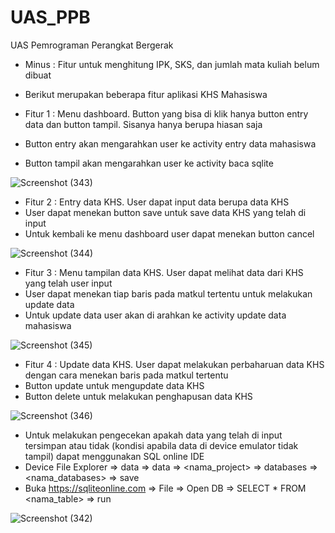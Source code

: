 # UAS_PPB
UAS Pemrograman Perangkat Bergerak

- Minus : Fitur untuk menghitung IPK, SKS, dan jumlah mata kuliah belum dibuat

- Berikut merupakan beberapa fitur aplikasi KHS Mahasiswa 
- Fitur 1 : Menu dashboard. Button yang bisa di klik hanya button entry data dan button tampil. Sisanya hanya berupa hiasan saja
- Button entry akan mengarahkan user ke activity entry data mahasiswa
- Button tampil akan mengarahkan user ke activity baca sqlite

![Screenshot (343)](https://user-images.githubusercontent.com/114632917/210790704-a8039218-9ac6-4f9d-92d4-e30cb3333b49.png)

- Fitur 2 : Entry data KHS. User dapat input data berupa data KHS
- User dapat menekan button save untuk save data KHS yang telah di input
- Untuk kembali ke menu dashboard user dapat menekan button cancel

![Screenshot (344)](https://user-images.githubusercontent.com/114632917/210791491-7dada0c7-c7a3-4572-b8bf-bc3800555ca3.png)

- Fitur 3 : Menu tampilan data KHS. User dapat melihat data dari KHS yang telah user input
- User dapat menekan tiap baris pada matkul tertentu untuk melakukan update data
- Untuk update data user akan di arahkan ke activity update data mahasiswa

![Screenshot (345)](https://user-images.githubusercontent.com/114632917/210793238-6467a070-c926-4c42-b17a-9325d1b2df59.png)

- Fitur 4 : Update data KHS. User dapat melakukan perbaharuan data KHS dengan cara menekan baris pada matkul tertentu
- Button update untuk mengupdate data KHS
- Button delete untuk melakukan penghapusan data KHS

![Screenshot (346)](https://user-images.githubusercontent.com/114632917/210794296-8ed57929-e2bf-47ba-bed6-ce4e02a34b67.png)

- Untuk melakukan pengecekan apakah data yang telah di input tersimpan atau tidak (kondisi apabila data di device emulator tidak tampil) dapat menggunakan SQL online IDE 
- Device File Explorer => data => data => <nama_project> => databases => <nama_databases> => save
- Buka https://sqliteonline.com => File => Open DB => SELECT * FROM <nama_table> => run

![Screenshot (342)](https://user-images.githubusercontent.com/114632917/210795056-8747ea08-c06e-4692-b64f-640ee5676fb2.png)

